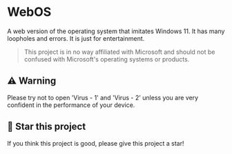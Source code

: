 # WebOS
A web version of the operating system that imitates Windows 11. It has many loopholes and errors. It is just for entertainment.
>This project is in no way affiliated with Microsoft and should not be confused with Microsoft's operating systems or products.
## ⚠ Warning
Please try not to open 'Virus - 1' and 'Virus - 2' unless you are very confident in the performance of your device.
## 🌟 Star this project
If you think this project is good, please give this project a star!
